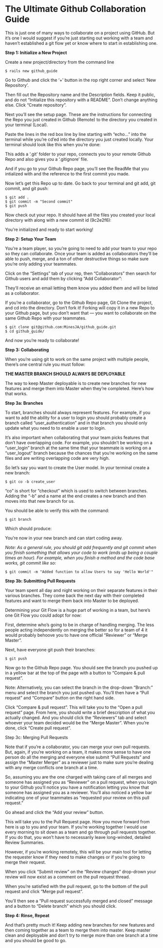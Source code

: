 # The Ultimate Github Collaboration Guide
This is just one of many ways to collaborate on a project using GitHub. But it’s one I would suggest if you’re just starting out working with a team and haven’t established a git flow yet or know where to start in establishing one.

**Step 1: Initialize a New Project**

Create a new project/directory from the command line

```
$ rails new github_guide
```
Go to Github and click the ‘+’ button in the rop right corner and select ‘New Repository’.

Then fill out the Repository name and the Description fields. Keep it public, and do not “Initialize this repository with a README”. Don’t change anything else. Click “Create repository”.

Next you’ll see the setup page. These are the instructions for connecting the Repo you just created in Github (Remote) to the directory you created in your terminal (Local).

Paste the lines in the red box line by line starting with “echo…” into the terminal while you’re cd’ed into the directory you just created locally. Your terminal should look like this when you’re done:

This adds a ‘.git’ folder to your repo, connects you to your remote Github Repo and also gives you a ‘.gitignore’ file.

And if you go to your Github Repo page, you’ll see the ReadMe that you intialized with and the reference to the first commit you made.

Now let’s get this Repo up to date. Go back to your terminal and git add, git commit, and git push:

```
$ git add .
$ git commit -m "Second commit"
$ git push
```

Now check out your repo. It should have all the files you created your local directory with along with a new commit id (9c2e2f6):

You’re initialized and ready to start working!

**Step 2: Setup Your Team**

You’re a team player, so you’re going to need to add your team to your repo so they can collaborate. Once your team is added as collaborators they’ll be able to push, merge, and a ton of other destructive things so make sure you’re only adding your teammates.

Click on the “Settings” tab of your rep, then “Collaborators” then search for Github users and add them by clicking “Add Collaborator”:

They’ll receive an email letting them know you added them and will be listed as a collaborator.

If you’re a collaborator, go to the Github Repo page, Git Clone the project, and cd into the directory. Don’t fork it! Forking will copy it in a new Repo to your Github page, but you don’t want that — you want to collaborate on the same Github Repo with your teammates.

```
$ git clone git@github.com:MinesJA/github_guide.git
$ cd github_guide/
```

And now you’re ready to collaborate!

**Step 3: Collaborating**

When you’re using git to work on the same project with multiple people, there’s one central rule you must follow:

**THE MASTER BRANCH SHOULD ALWAYS BE DEPLOYABLE**

The way to keep Master deployable is to create new branches for new features and merge them into Master when they’re completed. Here’s how that works.

**Step 3a: Branches**

To start, branches should always represent features. For example, if you want to add the ability for a user to login you should probably create a branch called “user_authentication” and in that branch you should only update what you need to to enable a user to login.

It’s also important when collaborating that your team picks features that don’t have overlapping code. For example, you shouldn’t be working on a “user_login” branch at the same time that your teammate is working on a “user_logout” branch because the chances that you’re working on the same files and are writing overlapping code are very high.

So let’s say you want to create the User model. In your terminal create a new branch:

```
$ git co -b create_user
```
“co” is short for “checkout” which is used to switch between branches. Adding the “-b” and a name at the end creates a new branch and then moves into that new branch for us.

You should be able to verify this with the command:

```
$ git branch
```
Which should produce:

You’re now in your new branch and can start coding away.

*Note: As a general rule, you should git add frequently and git commit when you finish something that allows your code to work (ends up being a couple times an hour). For example, when you finish a method and the code base works, git commit like so:*

```
$ git commit -m "Added function to allow Users to say 'Hello World'"
```

**Step 3b: Submitting Pull Requests**

Your team spent all day and night working on their separate features in their various branches. They come back the next day with their completed features and want to merge them back into Master to be deployed.

Determining your Git Flow is a huge part of working in a team, but here’s one Git Flow you could adopt for now:

First, determine who’s going to be in charge of handling merging. The less people acting independently on merging the better so for a team of 4 it would probably behoove you to have one official “Reviewer” or “Merge Master”.

Next, have everyone git push their branches:

```
$ git push
```

Now go to the Github Repo page. You should see the branch you pushed up in a yellow bar at the top of the page with a button to “Compare & pull request”.

Note: Alternatively, you can select the branch in the drop-down “Branch:” menu and select the branch you just pushed up. You’ll then have a “Pull request” and “Compare” button on the right hand side.

Click “Compare & pull request”. This will take you to the “Open a pull request” page. From here, you should write a brief description of what you actually changed. And you should click the “Reviewers” tab and select whoever your team decided would be the “Merge Master”. When you’re done, click “Create pull request”.

Step 3c: Merging Pull Requests

Note that if you’re a collaborator, you can merge your own pull requests. But, again, if you’re working on a team, it makes more sense to have one person do all the merging and everyone else submit “Pull Requests” and assign the “Master Merger” as a reviewer just to make sure you’re dealing with any merge conflicts one branch at a time.

So, assuming you are the one charged with taking care of all merges and someone has assigned you as “Reviewer” on a pull request, when you login to your Github you’ll notice you have a notification letting you know that someone has assigned you as a reviewer. You’ll also noticed a yellow bar indicating one of your teammates as “requested your review on this pull request.”

Go ahead and click the “Add your review” button.

This will take you to the Pull Request page. How you move forward from here is up to you and your team. If you’re working together I would use every morning to sit down as a team and go through pull requests together. If you do that, you won’t have to necessarily leave long-winded, detailed Review Summaries.

However, if you’re working remotely, this will be your main tool for letting the requester know if they need to make changes or if you’re going to merge their request.

When you click “Submit review” on the “Review changes” drop-drown your review will now exist as a comment on the pull request thread.

When you’re satisfied with the pull request, go to the bottom of the pull request and click “Merge pull request”.

You’ll then see a “Pull request successfully merged and closed” message and a button to “Delete branch” which you should click.

**Step 4: Rinse, Repeat**

And that’s pretty much it! Keep adding new branches for new features and then coming together as a team to merge them into master. Keep master clean and deployable and don’t try to merge more than one branch at a time and you should be good to go.